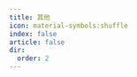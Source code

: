 ```yaml
---
title: 其他
icon: material-symbols:shuffle
index: false
article: false
dir:
  order: 2
---
```


<AutoCatalog />
